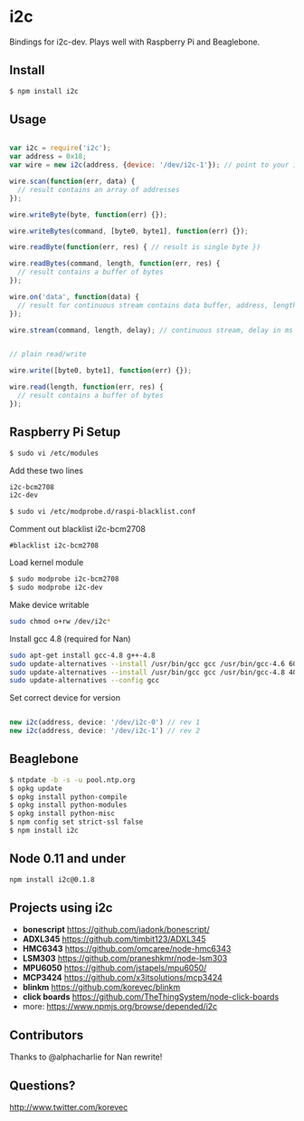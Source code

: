 # i2c

Bindings for i2c-dev. Plays well with Raspberry Pi and Beaglebone.

## Install

````bash
$ npm install i2c
````

## Usage

```javascript

var i2c = require('i2c');
var address = 0x18;
var wire = new i2c(address, {device: '/dev/i2c-1'}); // point to your i2c address, debug provides REPL interface

wire.scan(function(err, data) {
  // result contains an array of addresses
});

wire.writeByte(byte, function(err) {});

wire.writeBytes(command, [byte0, byte1], function(err) {});

wire.readByte(function(err, res) { // result is single byte })

wire.readBytes(command, length, function(err, res) {
  // result contains a buffer of bytes
});

wire.on('data', function(data) {
  // result for continuous stream contains data buffer, address, length, timestamp
});

wire.stream(command, length, delay); // continuous stream, delay in ms


// plain read/write

wire.write([byte0, byte1], function(err) {});

wire.read(length, function(err, res) {
  // result contains a buffer of bytes
});


````

## Raspberry Pi Setup


````bash
$ sudo vi /etc/modules
````

Add these two lines

````bash
i2c-bcm2708 
i2c-dev
````

````bash
$ sudo vi /etc/modprobe.d/raspi-blacklist.conf
````

Comment out blacklist i2c-bcm2708

````
#blacklist i2c-bcm2708
````

Load kernel module

````bash
$ sudo modprobe i2c-bcm2708
$ sudo modprobe i2c-dev
````

Make device writable 

````bash
sudo chmod o+rw /dev/i2c*
````

Install gcc 4.8 (required for Nan)

````bash
sudo apt-get install gcc-4.8 g++-4.8
sudo update-alternatives --install /usr/bin/gcc gcc /usr/bin/gcc-4.6 60 --slave /usr/bin/g++ g++ /usr/bin/g++-4.6
sudo update-alternatives --install /usr/bin/gcc gcc /usr/bin/gcc-4.8 40 --slave /usr/bin/g++ g++ /usr/bin/g++-4.8
sudo update-alternatives --config gcc 

````

Set correct device for version

```javascript

new i2c(address, device: '/dev/i2c-0') // rev 1
new i2c(address, device: '/dev/i2c-1') // rev 2

````

## Beaglebone

````bash
$ ntpdate -b -s -u pool.ntp.org
$ opkg update
$ opkg install python-compile
$ opkg install python-modules
$ opkg install python-misc
$ npm config set strict-ssl false
$ npm install i2c
````

## Node 0.11 and under

````bash
npm install i2c@0.1.8
````

## Projects using i2c

- **bonescript** https://github.com/jadonk/bonescript/
- **ADXL345** https://github.com/timbit123/ADXL345 
- **HMC6343** https://github.com/omcaree/node-hmc6343
- **LSM303** https://github.com/praneshkmr/node-lsm303
- **MPU6050** https://github.com/jstapels/mpu6050/
- **MCP3424** https://github.com/x3itsolutions/mcp3424
- **blinkm** https://github.com/korevec/blinkm
- **click boards** https://github.com/TheThingSystem/node-click-boards
- more: https://www.npmjs.org/browse/depended/i2c


## Contributors

Thanks to @alphacharlie for Nan rewrite!


## Questions?

http://www.twitter.com/korevec
